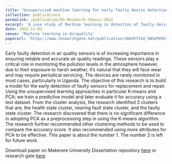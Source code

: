 ```yaml
---
title: "Unsupervised machine learning for early faulty device detection"
collection: publications
permalink: /publication/01-Research-thesis-2022
excerpt: 'A case study of Machine learning in detection of faulty devices'
date: 2022-11-01
venue: 'Machine learning in Airquality'
paperurl: 'https://www.researchgate.net/publication/366957514_UNSUPERVISED_MACHINE_LEARNING_FOR_EARLY_FAULTY_DEVICE_DETECTION?utm_source=twitter&rgutm_meta1=eHNsLWpheTh4bGtLc1RnbTRzcUVmYlVadUpaZFZlRHdmZVRUVjJ5U2JRa21ORTRxRGxYbDZEME5hQ2Zzb2UxZG50dVRsSnFBWURFWXhhTmdreldWaEpSNTY0ND0%3D'
---
```

Early faulty detection in air quality sensors is of increasing importance in ensuring reliable and accurate air quality readings. These sensors play a critical role in monitoring the pollution levels in the atmosphere however, due to their exposure to harsh weather, it’s natural that they will face wear and may require periodical servicing. The devices are rarely monitored in most cases, particularly in Uganda. The objective of this research is to build a model for the early detection of faulty sensors for replacement and repair. Using the unsupervised learning approaches in particular K-means and PCA; we train a predictive model and later evaluate it for accuracy using a test dataset. From the cluster analysis, the research identified 3 clusters that are; the health state cluster, nearing fault state cluster, and the faulty state cluster. The research discovered that there is no significant difference in adopting PCA as a preprocessing step in using the K-means algorithm. The research further recommended other clustering methods to be used to compare the accuracy score. It also recommended using more attributes for PCA to be effective.
This paper is about the number 1. The number 2 is left for future work.

Download paper on Makerere University Dissertation repository [here](http://dissertations.mak.ac.ug/bitstream/handle/20.500.12281/13852/twinomugisha-cobams-bsta.pdf?sequence=1&isAllowed=n) or research gate [here](https://www.researchgate.net/publication/366957514_UNSUPERVISED_MACHINE_LEARNING_FOR_EARLY_FAULTY_DEVICE_DETECTION?utm_source=twitter&rgutm_meta1=eHNsLWpheTh4bGtLc1RnbTRzcUVmYlVadUpaZFZlRHdmZVRUVjJ5U2JRa21ORTRxRGxYbDZEME5hQ2Zzb2UxZG50dVRsSnFBWURFWXhhTmdreldWaEpSNTY0ND0%3D)

